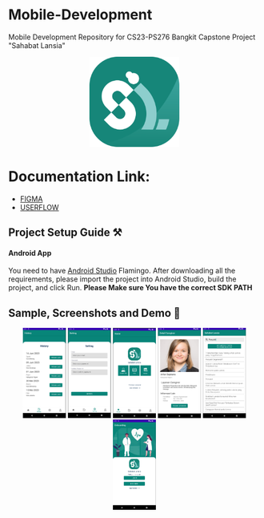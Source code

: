 # Mobile-Development
Mobile Development Repository for CS23-PS276 Bangkit Capstone Project "Sahabat Lansia"
<p align="center">
  <img src="app/src/main/res/drawable/logo_photo.png" alt="logo sahabat lansia" height="180" />
</p>

# Documentation Link:
* [FIGMA](https://www.figma.com/file/zbVJ5yiJUFHXjzlbGzUXma/Capstone-Project?type=design&node-id=2%3A2&t=WPwY9QCUuHdzGRva-1)
* [USERFLOW](https://drive.google.com/file/d/1JaIzKzxs-a759vNZvRshgCM6SiwZufLg/view)

## Project Setup Guide ⚒

#### Android App

You need to have [Android Studio](https://developer.android.com/studio) Flamingo. After downloading all the requirements, please import the project into
Android Studio, build the project, and click Run. **Please Make sure You have the correct SDK PATH**

## Sample, Screenshots and Demo 📱
<p align="center">
  <img src="/docs/1.png" alt="screenshot 1" height="180" />
  <img src="/docs/2.png" alt="screenshot 2" height="180" />
  <img src="/docs/3.png" alt="screenshot 3" height="180" />
  <img src="/docs/4.png" alt="screenshot 4" height="180" />
  <img src="/docs/5.png" alt="screenshot 5" height="180" />
  <img src="/docs/6.png" alt="screenshot 6" height="180" />
</p>
